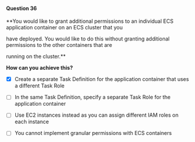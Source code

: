 #### Question  36


**You would like to grant additional permissions to an individual ECS application container on an ECS cluster that you

have deployed. You would like to do this without granting additional permissions to the other containers that are

running on the cluster.**


**How can you achieve this?**


- [x] Create a separate Task Definition for the application container that uses a different Task Role


- [ ] In the same Task Definition, specify a separate Task Role for the application container


- [ ] Use EC2 instances instead as you can assign different IAM roles on each instance


- [ ] You cannot implement granular permissions with ECS containers

